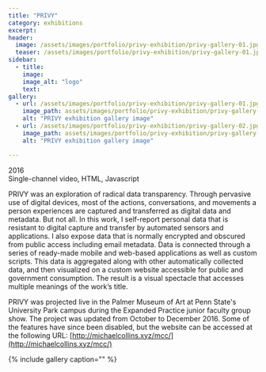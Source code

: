 ```yaml
---
title: "PRIVY"
category: exhibitions
excerpt: 
header:
  image: /assets/images/portfolio/privy-exhibition/privy-gallery-01.jpg
  teaser: /assets/images/portfolio/privy-exhibition/privy-gallery-01.jpg
sidebar:
  - title:
    image: 
    image_alt: "logo"
    text:
gallery:
  - url: /assets/images/portfolio/privy-exhibition/privy-gallery-01.jpg
    image_path: assets/images/portfolio/privy-exhibition/privy-gallery-01.jpg
    alt: "PRIVY exhibition gallery image"
  - url: /assets/images/portfolio/privy-exhibition/privy-gallery-02.jpg
    image_path: assets/images/portfolio/privy-exhibition/privy-gallery-02.jpg
    alt: "PRIVY exhibition gallery image"

---
```


2016  
Single-channel video, HTML, Javascript

PRIVY was an exploration of radical data transparency. Through pervasive use of digital devices, most of the actions, conversations, and movements a person experiences are captured and transferred as digital data and metadata. But not all. In this work, I self-report personal data that is resistant to digital capture and transfer by automated sensors and applications. I also expose data that is normally encrypted and obscured from public access including email metadata. Data is connected through a series of ready-made mobile and web-based applications as well as custom scripts. This data is aggregated along with other automatically collected data, and then visualized on a custom website accessible for public and government consumption. The result is a visual spectacle that accesses multiple meanings of the work’s title.

PRIVY was projected live in the Palmer Museum of Art at Penn State's University Park campus during the Expanded Practice junior faculty group show. The project was updated from October to December 2016. Some of the features have since been disabled, but the website can be accessed at the following URL: [http://michaelcollins.xyz/mcc/](http://michaelcollins.xyz/mcc/)

{% include gallery caption="" %}